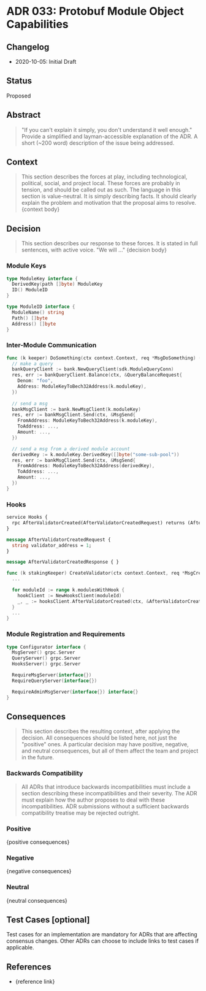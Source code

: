 # ADR 033: Protobuf Module Object Capabilities

## Changelog

- 2020-10-05: Initial Draft

## Status

Proposed


## Abstract

> "If you can't explain it simply, you don't understand it well enough." Provide a simplified and layman-accessible explanation of the ADR.
> A short (~200 word) description of the issue being addressed.


## Context

> This section describes the forces at play, including technological, political, social, and project local. These forces are probably in tension, and should be called out as such. The language in this section is value-neutral. It is simply describing facts. It should clearly explain the problem and motivation that the proposal aims to resolve.
> {context body}


## Decision

> This section describes our response to these forces. It is stated in full sentences, with active voice. "We will ..."
> {decision body}

### Module Keys

```go
type ModuleKey interface {
  DerivedKey(path []byte) ModuleKey
  ID() ModuleID
}

type ModuleID interface {
  ModuleName() string
  Path() []byte
  Address() []byte
}
```

### Inter-Module Communication

```go
func (k keeper) DoSomething(ctx context.Context, req *MsgDoSomething) (*MsgDoSomethingResponse, error) {
  // make a query
  bankQueryClient := bank.NewQueryClient(sdk.ModuleQueryConn)
  res, err := bankQueryClient.Balance(ctx, &QueryBalanceRequest{
    Denom: "foo",
    Address: ModuleKeyToBech32Address(k.moduleKey),
  })
  
  // send a msg
  bankMsgClient := bank.NewMsgClient(k.moduleKey)
  res, err := bankMsgClient.Send(ctx, &MsgSend{
    FromAddress: ModuleKeyToBech32Address(k.moduleKey),
    ToAddress: ...,
    Amount: ...,
  })

  // send a msg from a derived module account
  derivedKey := k.moduleKey.DerivedKey([]byte("some-sub-pool"))
  res, err := bankMsgClient.Send(ctx, &MsgSend{
    FromAddress: ModuleKeyToBech32Address(derivedKey),
    ToAddress: ...,
    Amount: ...,
  })
}
```

### Hooks

```proto
service Hooks {
  rpc AfterValidatorCreated(AfterValidatorCreatedRequest) returns (AfterValidatorCreatedResponse);
}

message AfterValidatorCreatedRequest {
  string validator_address = 1;
}

message AfterValidatorCreatedResponse { }
```


```go
func (k stakingKeeper) CreateValidator(ctx context.Context, req *MsgCreateValidator) (*MsgCreateValidatorResponse, error) {
  ...

  for moduleId := range k.modulesWithHook {
    hookClient := NewHooksClient(moduleId)
    _, _ := hooksClient.AfterValidatorCreated(ctx, &AfterValidatorCreatedRequest {ValidatorAddress: valAddr})
  }
  ...
}
```

### Module Registration and Requirements

```go
type Configurator interface {
  MsgServer() grpc.Server
  QueryServer() grpc.Server
  HooksServer() grpc.Server

  RequireMsgServer(interface{})
  RequireQueryServer(interface{})

  RequireAdminMsgServer(interface{}) interface{}
}
```

## Consequences

> This section describes the resulting context, after applying the decision. All consequences should be listed here, not just the "positive" ones. A particular decision may have positive, negative, and neutral consequences, but all of them affect the team and project in the future.


### Backwards Compatibility

> All ADRs that introduce backwards incompatibilities must include a section describing these incompatibilities and their severity. The ADR must explain how the author proposes to deal with these incompatibilities. ADR submissions without a sufficient backwards compatibility treatise may be rejected outright.


### Positive

{positive consequences}

### Negative

{negative consequences}

### Neutral

{neutral consequences}


## Test Cases [optional]

Test cases for an implementation are mandatory for ADRs that are affecting consensus changes. Other ADRs can choose to include links to test cases if applicable.


## References

- {reference link}

